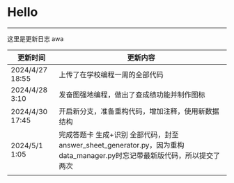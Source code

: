 # Hello

---
这里是更新日志 awa

| 更新时间            | 更新内容                                                                              |
|-----------------|-----------------------------------------------------------------------------------|
| 2024/4/27 18:55 | 上传了在学校编程一周的全部代码                                                                   |
| 2024/4/28 3:10  | 发奋图强地编程，做出了查成绩功能并制作图标                                                             |
| 2024/4/30 17:45 | 开启新分支，准备重构代码，增加注释，使用新数据结构                                                         |
| 2024/5/1 1:05   | 完成答题卡 生成+识别 全部代码，封至answer_sheet_generator.py，因为重构data_manager.py时忘记带最新版代码，所以提交了两次 |
|                 |                                                                                   |
